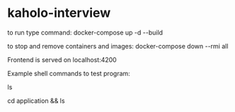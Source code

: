 # kaholo-interview


to run type command: docker-compose up -d --build

to stop and remove containers and images: docker-compose down --rmi all

Frontend is served on localhost:4200

Example shell commands to test program:

ls

cd application && ls

